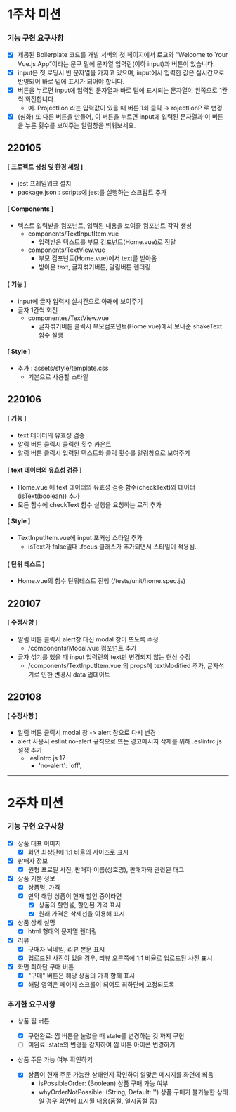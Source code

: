 # 1주차 미션

### 기능 구현 요구사항

- [x] 제공된 Boilerplate 코드를 개발 서버의 첫 페이지에서 로고와 “Welcome to Your Vue.js App”이라는 문구 밑에 문자열 입력란(이하 input)과 버튼이 있습니다.
- [x] input은 첫 로딩시 빈 문자열을 가지고 있으며, input에서 입력한 값은 실시간으로 반영되어 바로 밑에 표시가 되어야 합니다.
- [x] 버튼을 누르면 input에 입력된 문자열과 바로 밑에 표시되는 문자열이 왼쪽으로 1칸씩 회전합니다.
  - 예. Projectlion 라는 입력값이 있을 때 버튼 1회 클릭 → rojectlionP 로 변경
- [x] (심화) 또 다른 버튼을 만들어, 이 버튼을 누르면 input에 입력된 문자열과 이 버튼을 누른 횟수를 보여주는 알림창을 띄워보세요.

## 220105

#### [ 프로젝트 생성 및 환경 세팅 ]

- jest 프레임워크 설치
- package.json : scripts에 jest를 실행하는 스크립트 추가

#### [ Components ]

- 텍스트 입력받을 컴포넌트, 입력된 내용을 보여줄 컴포넌트 각각 생성
  - components/TextInputItem.vue
    - 입력받은 텍스트를 부모 컴포넌트(Home.vue)로 전달
  - components/TextView.vue
    - 부모 컴포넌트(Home.vue)에서 text를 받아옴
    - 받아온 text, 글자섞기버튼, 알림버튼 렌더링

#### [ 기능 ]

- input에 글자 입력시 실시간으로 아래에 보여주기
- 글자 1칸씩 회전
  - componentes/TextView.vue
    - 글자섞기버튼 클릭시 부모컴포넌트(Home.vue)에서 보내준 shakeText 함수 실행

#### [ Style ]

- 추가 : assets/style/template.css
  - 기본으로 사용할 스타일

## 220106

#### [ 기능 ]

- text 데이터의 유효성 검증
- 알림 버튼 클릭시 클릭한 횟수 카운트
- 알림 버튼 클릭시 입력된 텍스트와 클릭 횟수를 알림창으로 보여주기

#### [ text 데이터의 유효성 검증 ]

- Home.vue 에 text 데이터의 유효성 검증 함수(checkText)와 데이터(isText(boolean)) 추가
- 모든 함수에 checkText 함수 실행을 요청하는 로직 추가

#### [ Style ]

- TextInputItem.vue에 input 포커싱 스타일 추가
  - isText가 false일때 .focus 클래스가 추가되면서 스타일이 적용됨.

#### [ 단위 테스트 ]

- Home.vue의 함수 단위테스트 진행 (/tests/unit/home.spec.js)

## 220107

#### [ 수정사항 ]

- 알림 버튼 클릭시 alert창 대신 modal 창이 뜨도록 수정
  - /components/Modal.vue 컴포넌트 추가
- 글자 섞기를 했을 때 input 입력란의 text만 변경되지 않는 현상 수정
  - /components/TextInputItem.vue 의 props에 textModified 추가, 글자섞기로 인한 변경시 data 업데이트

## 220108

#### [ 수정사항 ]

- 알림 버튼 클릭시 modal 창 -> alert 창으로 다시 변경
- alert 사용시 eslint no-alert 규칙으로 뜨는 경고메시지 삭제를 위해 .eslintrc.js 설정 추가
  - .eslintrc.js 17
    - 'no-alert': 'off',

---

# 2주차 미션

### 기능 구현 요구사항

- [x] 상품 대표 이미지
  - [x] 화면 최상단에 1:1 비율의 사이즈로 표시
- [x] 판매자 정보
  - [x] 원형 프로필 사진, 판매자 이름(상호명), 판매자와 관련된 태그
- [x] 상품 기본 정보
  - [x] 상품명, 가격
  - [x] 만약 해당 상품이 현재 할인 중이라면
    - [x] 상품의 할인율, 할인된 가격 표시
    - [x] 원래 가격은 삭제선을 이용해 표시
- [x] 상품 상세 설명
  - [x] html 형태의 문자열 렌더링
- [x] 리뷰
  - [x] 구매자 닉네임, 리뷰 본문 표시
  - [x] 업로드된 사진이 있을 경우, 리뷰 오른쪽에 1:1 비율로 업로드된 사진 표시
- [x] 화면 최하단 구매 버튼
  - [x] "구매" 버튼은 해당 상품의 가격 함께 표시
  - [x] 해당 영역은 페이지 스크롤이 되어도 최하단에 고정되도록

### 추가한 요구사항

- 상품 찜 버튼

  - [x] 구현완료: 찜 버튼을 눌렀을 때 state를 변경하는 것 까지 구현
  - [ ] 미완료: state의 변경을 감지하여 찜 버튼 아이콘 변경하기

- 상품 주문 가능 여부 확인하기
  - [x] 상품이 현재 주문 가능한 상태인지 확인하여 알맞은 메시지를 화면에 띄움
    - isPossibleOrder: (Boolean) 상품 구매 가능 여부
    - whyOrderNotPossible: (String, Default: '') 상품 구매가 불가능한 상태일 경우 화면에 표시될 내용(품절, 일시품절 등)
